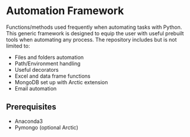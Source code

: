 # Automation Framework
Functions/methods used frequently when automating tasks with Python. This generic framework is designed to equip the user with useful prebuilt tools when automating any process. The repository includes but is not limited to: 

- Files and folders automation
- Path/Environment handling
- Useful decorators
- Excel and data frame functions
- MongoDB set up with Arctic extension
- Email automation

## Prerequisites
* Anaconda3
* Pymongo (optional Arctic)